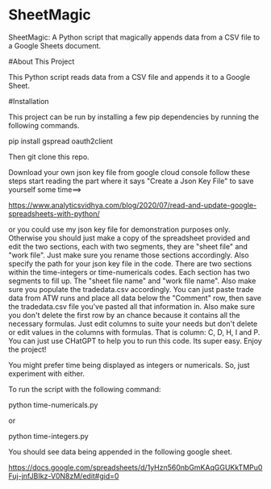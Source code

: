 # SheetMagic
SheetMagic: A Python script that magically appends data from a CSV file to a Google Sheets document.


#About This Project

This Python script reads data from a CSV file and appends it to a Google Sheet.


#Installation

This project can be run by installing a few pip dependencies by running the following commands.

pip install gspread oauth2client

Then git clone this repo.

Download your own json key file from google cloud console follow these steps start reading the part where it says "Create a Json Key File" to save yourself some time==> 

https://www.analyticsvidhya.com/blog/2020/07/read-and-update-google-spreadsheets-with-python/

or you could use my json key file for demonstration purposes only. Otherwise you should just make a copy of the spreadsheet provided and edit the two sections, each with two segments, they are "sheet file" and "work file". Just make sure you rename those sections accordingly. Also specify the path for your json key file in the code. There are two sections within the time-integers or time-numericals codes. Each section has two segments to fill up. The "sheet file name" and "work file name". Also make sure you populate the tradedata.csv accordingly. You can just paste trade data from ATW runs and place all data below the "Comment" row, then save the tradedata.csv file you've pasted all that information in. Also make sure you don't delete the first row by an chance because it contains all the necessary formulas. Just edit columns to suite your needs but don't delete or edit values in the columns with formulas. That is column: C, D, H, I and P. You can just use CHatGPT to  help you to run this code. Its super easy. Enjoy the project!

You might prefer time being displayed as integers or numericals. So, just experiment with either.

To run the script with the following command:

python time-numericals.py

or

python time-integers.py

You should see data being appended in the following google sheet.

https://docs.google.com/spreadsheets/d/1yHzn560nbGmKAqGGUKkTMPu0Fuj-jnfJBIkz-V0N8zM/edit#gid=0
